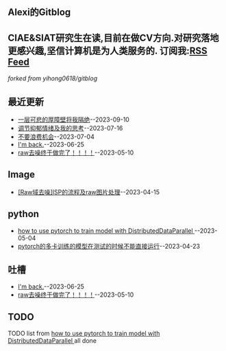 ## Alexi的Gitblog
CIAE&SIAT研究生在读,目前在做CV方向.对研究落地更感兴趣,坚信计算机是为人类服务的.
订阅我:[RSS Feed](https://raw.githubusercontent.com/AlexiFeng/gitblog/master/feed.xml)
---
*forked from yihong0618/gitblog*
## 最近更新
- [一层可悲的厚障壁将我隔绝](https://github.com/AlexiFeng/gitblog/issues/18)--2023-09-10
- [调节抑郁情绪及我的思考](https://github.com/AlexiFeng/gitblog/issues/17)--2023-07-16
- [不要浪费机会](https://github.com/AlexiFeng/gitblog/issues/16)--2023-07-04
- [I'm back.](https://github.com/AlexiFeng/gitblog/issues/15)--2023-06-25
- [raw去噪终于做完了！！！！](https://github.com/AlexiFeng/gitblog/issues/14)--2023-05-10
## Image
- [[Raw域去噪]ISP的流程及raw图片处理](https://github.com/AlexiFeng/gitblog/issues/11)--2023-04-15
## python
- [how to use pytorch to train model with DistributedDataParallel ](https://github.com/AlexiFeng/gitblog/issues/13)--2023-05-04
- [pytorch的多卡训练的模型在测试的时候不能直接运行](https://github.com/AlexiFeng/gitblog/issues/12)--2023-04-23
## 吐槽
- [I'm back.](https://github.com/AlexiFeng/gitblog/issues/15)--2023-06-25
- [raw去噪终于做完了！！！！](https://github.com/AlexiFeng/gitblog/issues/14)--2023-05-10
## TODO
TODO list from [how to use pytorch to train model with DistributedDataParallel ](https://github.com/AlexiFeng/gitblog/issues/13) all done

